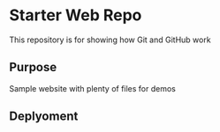 # Starter Web Repo

This repository is for showing how Git and GitHub work

## Purpose

Sample website with plenty of files for demos

## Deplyoment